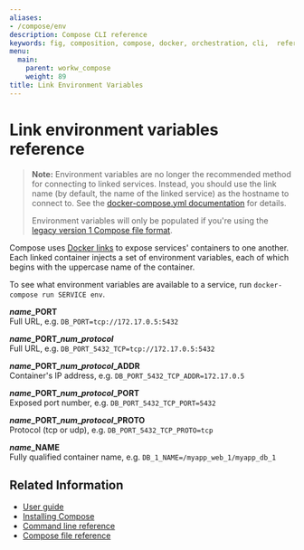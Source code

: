 ```yaml
---
aliases:
- /compose/env
description: Compose CLI reference
keywords: fig, composition, compose, docker, orchestration, cli,  reference
menu:
  main:
    parent: workw_compose
    weight: 89
title: Link Environment Variables
---
```


# Link environment variables reference

> **Note:** Environment variables are no longer the recommended method for connecting to linked services. Instead, you should use the link name (by default, the name of the linked service) as the hostname to connect to. See the [docker-compose.yml documentation](compose-file.md#links) for details.
>
> Environment variables will only be populated if you're using the [legacy version 1 Compose file format](compose-file.md#versioning).

Compose uses [Docker links](/engine/userguide/networking/default_network/dockerlinks.md)
to expose services' containers to one another. Each linked container injects a set of
environment variables, each of which begins with the uppercase name of the container.

To see what environment variables are available to a service, run `docker-compose run SERVICE env`.

<b><i>name</i>\_PORT</b><br>
Full URL, e.g. `DB_PORT=tcp://172.17.0.5:5432`

<b><i>name</i>\_PORT\_<i>num</i>\_<i>protocol</i></b><br>
Full URL, e.g. `DB_PORT_5432_TCP=tcp://172.17.0.5:5432`

<b><i>name</i>\_PORT\_<i>num</i>\_<i>protocol</i>\_ADDR</b><br>
Container's IP address, e.g. `DB_PORT_5432_TCP_ADDR=172.17.0.5`

<b><i>name</i>\_PORT\_<i>num</i>\_<i>protocol</i>\_PORT</b><br>
Exposed port number, e.g. `DB_PORT_5432_TCP_PORT=5432`

<b><i>name</i>\_PORT\_<i>num</i>\_<i>protocol</i>\_PROTO</b><br>
Protocol (tcp or udp), e.g. `DB_PORT_5432_TCP_PROTO=tcp`

<b><i>name</i>\_NAME</b><br>
Fully qualified container name, e.g. `DB_1_NAME=/myapp_web_1/myapp_db_1`

## Related Information

- [User guide](index.md)
- [Installing Compose](install.md)
- [Command line reference](./reference/index.md)
- [Compose file reference](compose-file.md)